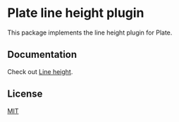 # Plate line height plugin

This package implements the line height plugin for Plate.

## Documentation

Check out [Line height](https://platejs.org/docs/line-height).

## License

[MIT](../../LICENSE)
